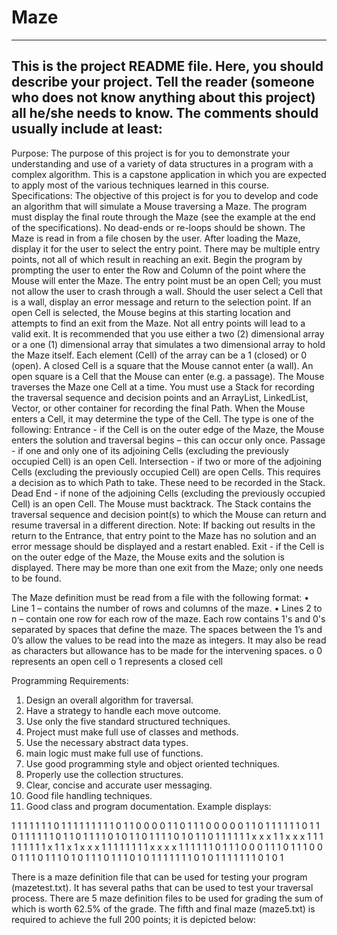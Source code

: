 # Maze
------------------------------------------------------------------------
This is the project README file. Here, you should describe your project.
Tell the reader (someone who does not know anything about this project)
all he/she needs to know. The comments should usually include at least:
------------------------------------------------------------------------

Purpose:
The purpose of this project is for you to demonstrate your understanding and use of a variety of data structures in a program with a complex algorithm. This is a capstone application in which you are expected to apply most of the various techniques learned in this course.
Specifications:
The objective of this project is for you to develop and code an algorithm that will simulate a Mouse traversing a Maze. The program must display the final route through the Maze (see the example at the end of the specifications). No dead-ends or re-loops should be shown. The Maze is read in from a file chosen by the user. After loading the Maze, display it for the user to select the entry point. There may be multiple entry points, not all of which result in reaching an exit.
Begin the program by prompting the user to enter the Row and Column of the point where the Mouse will enter the Maze. The entry point must be an open Cell; you must not allow the user to crash through a wall. Should the user select a Cell that is a wall, display an error message and return to the selection point. If an open Cell is selected, the Mouse begins at this starting location and attempts to find an exit from the Maze. Not all entry points will lead to a valid exit.
It is recommended that you use either a two (2) dimensional array or a one (1) dimensional array that simulates a two dimensional array to hold the Maze itself. Each element (Cell) of the array can be a 1 (closed) or 0 (open).  A closed Cell is a square that the Mouse cannot enter (a wall).  An open square is a Cell that the Mouse can enter (e.g. a passage). The Mouse traverses the Maze one Cell at a time. You must use a Stack for recording the traversal sequence and decision points and an ArrayList, LinkedList, Vector, or other container for recording the final Path.
When the Mouse enters a Cell, it may determine the type of the Cell. The type is one of the following: 
Entrance - if the Cell is on the outer edge of the Maze, the Mouse enters the solution and traversal begins – this can occur only once.
Passage - if one and only one of its adjoining Cells (excluding the previously occupied Cell) is an open Cell.
Intersection - if two or more of the adjoining Cells (excluding the previously occupied Cell) are open Cells.  This requires a decision as to which Path to take. These need to be recorded in the Stack.
Dead End - if none of the adjoining Cells (excluding the previously occupied Cell) is an open Cell.  The Mouse must backtrack. The Stack contains the traversal sequence and decision point(s) to which the Mouse can return and resume traversal in a different direction.
Note: If backing out results in the return to the Entrance, that entry point to the Maze has no solution and an error message should be displayed and a restart enabled.
Exit - if the Cell is on the outer edge of the Maze, the Mouse exits and the solution is displayed. There may be more than one exit from the Maze; only one needs to be found.

The Maze definition must be read from a file with the following format:
•	Line 1 – contains the number of rows and columns of the maze.
•	Lines 2 to n – contain one row for each row of the maze.  Each row contains 1's and 0's separated by spaces that define the maze. The spaces between the 1’s and 0’s allow the values to be read into the maze as integers. It may also be read as characters but allowance has to be made for the intervening spaces.
o	0 represents an open cell
o	1 represents a closed cell

Programming Requirements:
1.	Design an overall algorithm for traversal.
2.	Have a strategy to handle each move outcome. 
3.	Use only the five standard structured techniques.
4.	Project must make full use of classes and methods.
5.	Use the necessary abstract data types.
6.	main logic must make full use of functions.
7.	Use good programming style and object oriented techniques.
8.	Properly use the collection structures.
9.	Clear, concise and accurate user messaging.
10.	Good file handling techniques.
11.	Good class and program documentation.
Example displays:

1 1 1 1 1 1 1 0 1 1		1 1 1 1 1 1 1 0 1 1	
0 0 0 0 1 1 0 1 1 1		0 0 0 0 0 1 1 0 1 1
1 1 1 1 0 1 1 0 1 1		1 1 1 1 0 1 1 0 1 1
1 1 0 1 0 1 1 0 1 1		1 1 0 1 0 1 1 0 1 1
       1 1      1 1          x x x 1 1 x x x 1 1
1 1    1 1  1               1 1 x 1 1 x 1 x x x
1 1         1 1 1 1		1 1 x x x x 1 1 1 1
1 1 0 1 1 1 0 0 0 1		1 1 0 1 1 1 0 0 0 1
1 1 0 1 1 1 0 1 0 1		1 1 0 1 1 1 0 1 0 1
1 1 1 1 1 1 0 1 0 1		1 1 1 1 1 1 0 1 0 1

There is a maze definition file that can be used for testing your program (mazetest.txt). It has several paths that can be used to test your traversal process. 
There are 5 maze definition files to be used for grading the sum of which is worth 62.5% of the grade. The fifth and final maze (maze5.txt) is required to achieve the full 200 points; it is depicted below:	
 

 

